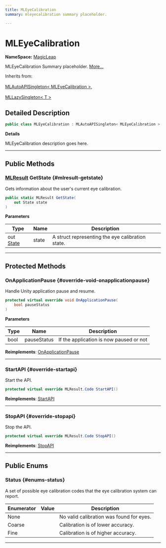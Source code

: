 ```yaml
---
title: MLEyeCalibration
summary: mleyecalibration summary placeholder. 

---
```


# MLEyeCalibration



**NameSpace:** 
[MagicLeap](/unity-api/api/UnityEngine.XR.MagicLeap/UnityEngine.XR.MagicLeap.md) 


MLEyeCalibration Summary placeholder.   [More...](#detailed-description)  


Inherits from: <br></br>[MLAutoAPISingleton< MLEyeCalibration >](/unity-api/api/UnityEngine.XR.MagicLeap/UnityEngine.XR.MagicLeap.MLAutoAPISingleton.md),<br></br>[MLLazySingleton< T >](/unity-api/api/UnityEngine.XR.MagicLeap/UnityEngine.XR.MagicLeap.MLLazySingleton.md)



## Detailed Description

```csharp
public class MLEyeCalibration : MLAutoAPISingleton< MLEyeCalibration > 
```


**Details**

MLEyeCalibration description goes here. 





-----------



## Public Methods

### [MLResult](/unity-api/api/UnityEngine.XR.MagicLeap/UnityEngine.XR.MagicLeap.MLResult.md) GetState {#mlresult-getstate}

Gets information about the user's current eye calibration. 

```csharp
public static MLResult GetState(
    out State state
)
```


**Parameters**

| Type | Name  | Description  | 
|--|--|--|
| out [State](/unity-api/api/UnityEngine.XR.MagicLeap/MLEyeCalibration/UnityEngine.XR.MagicLeap.MLEyeCalibration.State.md) |state|A struct representing the eye calibration state. |






-----------

## Protected Methods

### OnApplicationPause {#override-void-onapplicationpause}

Handle Unity application pause and resume. 

```csharp
protected virtual override void OnApplicationPause(
    bool pauseStatus
)
```


**Parameters**

| Type | Name  | Description  | 
|--|--|--|
| bool |pauseStatus|If the application is now paused or not|




**Reimplements**: [OnApplicationPause](/unity-api/api/UnityEngine.XR.MagicLeap/UnityEngine.XR.MagicLeap.MLAutoAPISingleton.md#void-onapplicationpause)



-----------

### StartAPI {#override-startapi}

Start the API. 

```csharp
protected virtual override MLResult.Code StartAPI()
```




**Reimplements**: [StartAPI](/unity-api/api/UnityEngine.XR.MagicLeap/UnityEngine.XR.MagicLeap.MLAutoAPISingleton.md#abstract-startapi)



-----------

### StopAPI {#override-stopapi}

Stop the API. 

```csharp
protected virtual override MLResult.Code StopAPI()
```




**Reimplements**: [StopAPI](/unity-api/api/UnityEngine.XR.MagicLeap/UnityEngine.XR.MagicLeap.MLAutoAPISingleton.md#abstract-stopapi)



-----------

## Public Enums

### Status {#enums-status}

A set of possible eye calibration codes that the eye calibration system can report. 

| Enumerator | Value | Description |
| ---------- | ----- | ----------- |
| None | | No valid calibration was found for eyes.   |
| Coarse | | Calibration is of lower accuracy.   |
| Fine | | Calibration is of higher accuracy.   |








-----------

